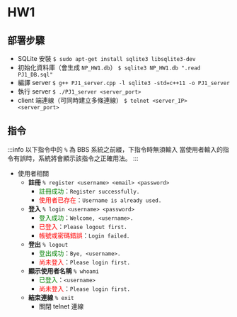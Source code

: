 # HW1
## 部署步驟
- SQLite 安裝
    `$ sudo apt-get install sqlite3 libsqlite3-dev`
- 初始化資料庫（會生成 `NP_HW1.db`）
    `$ sqlite3 NP_HW1.db ".read PJ1_DB.sql"`
- 編譯 server
    `$ g++ PJ1_server.cpp -l sqlite3 -std=c++11 -o PJ1_server`
- 執行 server
    `$ ./PJ1_server <server_port>`
- client 端連線（可同時建立多條連線）
    `$ telnet <server_IP> <server_port>`

## 指令
:::info
以下指令中的 `%` 為 BBS 系統之前綴，下指令時無須輸入
當使用者輸入的指令有誤時，系統將會顯示該指令之正確用法。
:::
- 使用者相關
    - **註冊**
        `% register <username> <email> <password>`
        - <font color=green>註冊成功</font>：`Register successfully.`
        - <font color=red>使用者已存在</font>：`Username is already used.`
    - **登入**
        `% login <username> <password>`
        - <font color=green>登入成功</font>：`Welcome, <username>.`
        - <font color=red>已登入</font>：`Please logout first.`
        - <font color=red>帳號或密碼錯誤</font>：`Login failed.`
    - **登出**
        `% logout`
        - <font color=green>登出成功</font>：`Bye, <username>.`
        - <font color=red>尚未登入</font>：`Please login first.`
    - **顯示使用者名稱**
        `% whoami`
        - <font color=green>已登入</font>：`<username>`
        - <font color=red>尚未登入</font>：`Please login first.`
    - **結束連線**
        `% exit`
        - 關閉 telnet 連線
        

